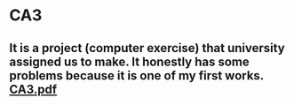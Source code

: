 # CA3
It is a project (computer exercise) that university assigned us to make.
It honestly has some problems because it is one of my first works.  [CA3.pdf](https://elearn4012.ut.ac.ir/pluginfile.php/420530/mod_assign/introattachment/0/ca3.pdf?forcedownload=1)
---
